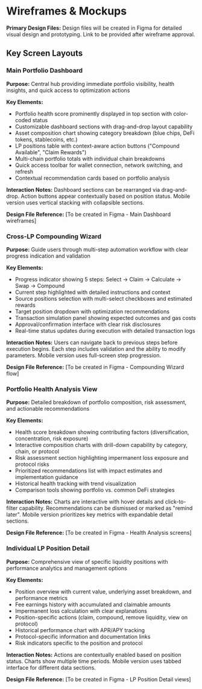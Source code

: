# Wireframes & Mockups

**Primary Design Files:** Design files will be created in Figma for detailed visual design and prototyping. Link to be provided after wireframe approval.

## Key Screen Layouts

### Main Portfolio Dashboard

**Purpose:** Central hub providing immediate portfolio visibility, health insights, and quick access to optimization actions

**Key Elements:**
- Portfolio health score prominently displayed in top section with color-coded status
- Customizable dashboard sections with drag-and-drop layout capability
- Asset composition chart showing category breakdown (blue chips, DeFi tokens, stablecoins, etc.)
- LP positions table with context-aware action buttons ("Compound Available", "Claim Rewards")
- Multi-chain portfolio totals with individual chain breakdowns
- Quick access toolbar for wallet connection, network switching, and refresh
- Contextual recommendation cards based on portfolio analysis

**Interaction Notes:** Dashboard sections can be rearranged via drag-and-drop. Action buttons appear contextually based on position status. Mobile version uses vertical stacking with collapsible sections.

**Design File Reference:** [To be created in Figma - Main Dashboard wireframes]

### Cross-LP Compounding Wizard

**Purpose:** Guide users through multi-step automation workflow with clear progress indication and validation

**Key Elements:**
- Progress indicator showing 5 steps: Select → Claim → Calculate → Swap → Compound
- Current step highlighted with detailed instructions and context
- Source positions selection with multi-select checkboxes and estimated rewards
- Target position dropdown with optimization recommendations
- Transaction simulation panel showing expected outcomes and gas costs
- Approval/confirmation interface with clear risk disclosures
- Real-time status updates during execution with detailed transaction logs

**Interaction Notes:** Users can navigate back to previous steps before execution begins. Each step includes validation and the ability to modify parameters. Mobile version uses full-screen step progression.

**Design File Reference:** [To be created in Figma - Compounding Wizard flow]

### Portfolio Health Analysis View

**Purpose:** Detailed breakdown of portfolio composition, risk assessment, and actionable recommendations

**Key Elements:**
- Health score breakdown showing contributing factors (diversification, concentration, risk exposure)
- Interactive composition charts with drill-down capability by category, chain, or protocol
- Risk assessment section highlighting impermanent loss exposure and protocol risks
- Prioritized recommendations list with impact estimates and implementation guidance
- Historical health tracking with trend visualization
- Comparison tools showing portfolio vs. common DeFi strategies

**Interaction Notes:** Charts are interactive with hover details and click-to-filter capability. Recommendations can be dismissed or marked as "remind later". Mobile version prioritizes key metrics with expandable detail sections.

**Design File Reference:** [To be created in Figma - Health Analysis screens]

### Individual LP Position Detail

**Purpose:** Comprehensive view of specific liquidity positions with performance analytics and management options

**Key Elements:**
- Position overview with current value, underlying asset breakdown, and performance metrics
- Fee earnings history with accumulated and claimable amounts
- Impermanent loss calculation with clear explanations
- Position-specific actions (claim, compound, remove liquidity, view on protocol)
- Historical performance chart with APR/APY tracking
- Protocol-specific information and documentation links
- Risk indicators specific to the position and protocol

**Interaction Notes:** Actions are contextually enabled based on position status. Charts show multiple time periods. Mobile version uses tabbed interface for different data sections.

**Design File Reference:** [To be created in Figma - LP Position Detail views]

